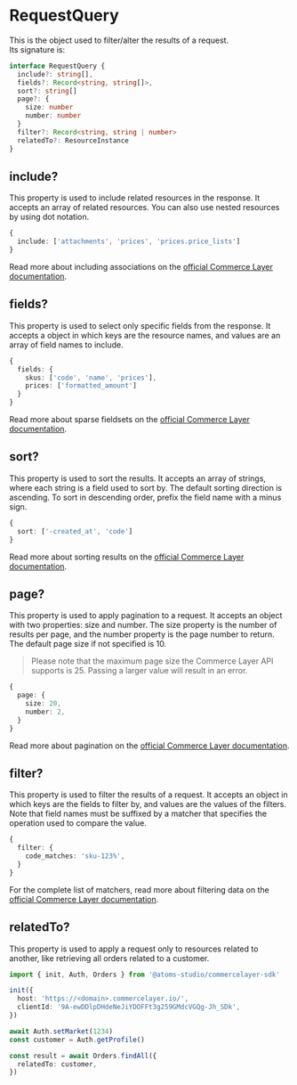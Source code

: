 # RequestQuery

This is the object used to filter/alter the results of a request.<br>
Its signature is:

```ts
interface RequestQuery {
  include?: string[],
  fields?: Record<string, string[]>,
  sort?: string[]
  page?: {
    size: number
    number: number
  }
  filter?: Record<string, string | number>
  relatedTo?: ResourceInstance
}
```

## include?

This property is used to include related resources in the response. It accepts an array of related resources. You can also use nested resources by using dot notation.
```ts
{
  include: ['attachments', 'prices', 'prices.price_lists']
}
```

Read more about including associations on the [official Commerce Layer documentation](https://docs.commercelayer.io/api/including-associations).

## fields?

This property is used to select only specific fields from the response. It accepts a object in which keys are the resource names, and values are an array of field names to include.
```ts
{
  fields: {
    skus: ['code', 'name', 'prices'],
    prices: ['formatted_amount']
  }
}
```

Read more about sparse fieldsets on the [official Commerce Layer documentation](https://docs.commercelayer.io/api/sparse-fieldsets).

## sort?

This property is used to sort the results. It accepts an array of strings, where each string is a field used to sort by. The default sorting direction is ascending. To sort in descending order, prefix the field name with a minus sign.
```ts
{
  sort: ['-created_at', 'code']
}
```

Read more about sorting results on the [official Commerce Layer documentation](https://docs.commercelayer.io/api/sorting-results).

## page?

This property is used to apply pagination to a request. It accepts an object with two properties: size and number. The size property is the number of results per page, and the number property is the page number to return.<br>
The default page size if not specified is 10.

> Please note that the maximum page size the Commerce Layer API supports is 25. Passing a larger value will result in an error. 

```ts
{
  page: {
    size: 20,
    number: 2,
  }
}
```

Read more about pagination on the [official Commerce Layer documentation](https://docs.commercelayer.io/api/pagination).

## filter?

This property is used to filter the results of a request. It accepts an object in which keys are the fields to filter by, and values are the values of the filters.<br>
Note that field names must be suffixed by a matcher that specifies the operation used to compare the value.

```ts
{
  filter: {
    code_matches: 'sku-123%',
  }
}
```

For the complete list of matchers, read more about filtering data on the [official Commerce Layer documentation](https://docs.commercelayer.io/api/filtering-data).

## relatedTo?

This property is used to apply a request only to resources related to another, like retrieving all orders related to a customer.

```ts
import { init, Auth, Orders } from '@atoms-studio/commercelayer-sdk'

init({
  host: 'https://<domain>.commercelayer.io/',
  clientId: '9A-ewDDlpDHdeNeJiYDOFFt3g259GMdcVGQg-Jh_SDk', 
})

await Auth.setMarket(1234)
const customer = Auth.getProfile()

const result = await Orders.findAll({
  relatedTo: customer,
})
```
